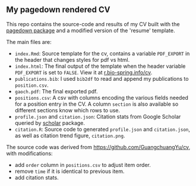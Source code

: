 ## My pagedown rendered CV

This repo contains the source-code and results of my CV built with the [pagedown package](https://pagedown.rbind.io) and a modified version of the 'resume' template. 

The main files are:

- `index.Rmd`: Source template for the cv, contains a variable `PDF_EXPORT` in the header that changes styles for pdf vs html. 
- `index.html`: The final output of the template when the header variable `PDF_EXPORT` is set to `FALSE`. View it at [r.bio-spring.info/cv](http://r.bio-spring.info/cv).
- `publications.bib`: I used `bib2df` to read and append my publications to `position.csv`.
- `gaoch.pdf`: The final exported pdf. 
- `positions.csv`: A csv with columns encoding the various fields needed for a position entry in the CV. A column `section` is also available so different sections know which rows to use.
- `profile.json` and `citation.json`: Citation stats from Google Scholar queried by [scholar](https://cran.r-project.org/package=scholar) package.
- `citation.R`: Source code to generated `profile.json` and `citation.json`, as well as citation trend figure, `citation.png`.



The source code was derived from <https://github.com/GuangchuangYu/cv>, with modifications:

+ add `order` column in `positions.csv` to adjust item order.
+ remove `time` if it is identical to previous item.
+ add citation stats.
